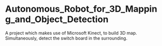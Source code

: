 # Autonomous_Robot_for_3D_Mapping_and_Object_Detection
A project which makes use of Microsoft Kinect, to build 3D map. Simultaneously, detect the switch board in the surrounding.
